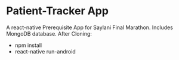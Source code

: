 # Patient-Tracker App
A react-native Prerequisite App for Saylani Final Marathon.
Includes MongoDB database.
After Cloning:
* npm install
* react-native run-android
